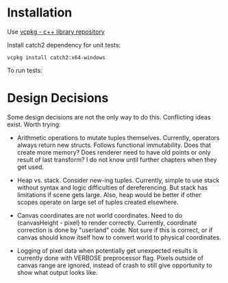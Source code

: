 Installation
===============

Use [vcpkg - c++ library repository](https://vcpkg.io/en/index.html)

Install catch2 dependency for unit tests:

`vcpkg install catch2:x64-windows`

To run tests:

Design Decisions
================

Some design decisions are not the only way to do this. Conflicting ideas exist. Worth trying:

* Arithmetic operations to mutate tuples themselves.
  Currently, operators always return new structs. Follows functional immutability.
  Does that create more memory? Does renderer need to have old points or only result of last transform?
  I do not know until further chapters when they get used.

* Heap vs. stack. Consider new-ing tuples.
  Currently, simple to use stack without syntax and logic difficulties of dereferencing.
  But stack has limitations if scene gets large. Also, heap would be better if other scopes
  operate on large set of tuples created elsewhere.

* Canvas coordinates are not world coordinates. Need to do (canvasHeight - pixel) to render correctly.
  Currently, coordinate correction is done by "userland" code. Not sure if this is correct, or if canvas
  should know itself how to convert world to physical coordinates.

* Logging of pixel data when potentially get unexpected results is currently done with VERBOSE preprocessor flag.
  Pixels outside of canvas range are ignored, instead of crash to still give opportunity to show what
  output looks like.